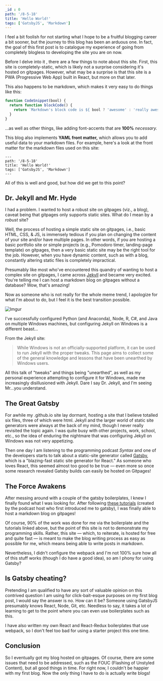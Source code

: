 ```yaml
---
_id : 0
path: '/8-5-18'
title: 'Hello World!'
tags: ['GatsbyJS', 'Markdown']
---
```


I feel a bit foolish for not starting what I hope to be
a fruitful blogging career a bit sooner, but the journey to this blog has been an arduous one. In fact, the goal of this first post is to catalogue my experience of going from completely blogless to developing the site you are on now.

Before I delve into it , there are a few things to note about this site. First, this site is completely-static, which is likely not a surprise considering it's hosted on gitpages. However, what may be a surprise is that this site is a PWA  (Progressive Web App) built in React, but more on that later.  



This also happens to be markdown, which makes it very easy to do things like this:

```javascript
function CodeSnippet(bool) {
  return function blockCode() {
    return `Markdown's block code is ${ bool ? 'awesome' : 'really awesome' }`
  }
}
```

...as well as other things, like adding
font-accents that are **100%** *necessary.*

This blog also implements **YAML front matter,** which allows you to add useful data to your markdown files. For example, here's a look at the front matter for the markdown files used on this site:

```
---
path: '/8-5-18'
title: 'Hello World!'
tags: ['GatsbyJS', 'Markdown']
---
```

All of this is well and good, but how did we get to this point?

## Dr. Jekyll and Mr. Hyde

I had a problem. I wanted to host a robust site on gitpages (viz., a blog), caveat being that gitpages only supports static sites. What do I mean by a *robust* site? 

Well, the process of hosting a simple static site on gitpages, i.e., basic HTML, CSS, & JS, is immensely tedious if you plan on changing the content of your site and/or have multiple pages. In other words, if you are hosting a basic portfolio site or simple projects (e.g., Pomodoro timer, landing-page template)  on gitpages, then a very basic static site may be the right tool for the job. However, when you have dynamic content, such as with a blog, constantly altering static files is completely impractical.

Presumably like most who've encountered this quandry of wanting to host a complex site on gitpages, I came across [Jekyll](https://jekyllrb.com/) and became very excited. You're telling me I can host a markdown blog on gitpages without a database? Wow, that's amazing!

Now as someone who is not really for the whole meme trend, I apologize for what I'm about to do, but I feel it is the best transition possible.

![Imgur](https://i.imgur.com/fk6VlTyl.jpg)

I've successfully configured Python (and Anaconda), Node, R, C#, and Java on multiple Windows machines, but configuring Jekyll on Windows is a different beast...

From the Jekyll site:

  > While Windows is not an officially-supported platform, it can be used to run Jekyll with the proper tweaks. This page aims to collect some of the general knowledge and lessons that have been unearthed by Windows users.

All this talk of "tweaks" and things being "unearthed", as well as my personal experience attempting to configure it for Windows, made me increasingly disillusioned with Jekyll. Dare I say Dr. Jekyll, and I'm seeing Mr...you understand.



## The Great Gatsby

For awhile my .github.io site lay dormant, hosting a site that I believe totalled six files, three of which were html. Jekyll and the larger world of static site generators were always at the back of my mind, though I never really revisited the topic again. I was quite busy with other projects, work, school, etc., so the idea of enduring the nightmare that was configuring Jekyll on Windows was not very appetizing.

Then one day I am listening to the programming podcast *Syntax* and one of the developers starts to talk about a static-site generator called [Gatsby](https://www.gatsbyjs.org/), which is a "blazing-fast static site generator for React." As someone who loves React, this seemed almost too good to be true &mdash; even more so once some research revealed Gatsby builds can easily be hosted on Gitpages!

## The Force Awakens

After messing around with a couple of the gatsby boilerplates, I knew I finally found what I was looking for. After following [these tutorials](https://www.youtube.com/watch?v=b2H7fWhQcdE&list=PLLnpHn493BHHfoINKLELxDch3uJlSapxg) (created by the podcast host who first introduced me to gatsby), I was finally able to host a markdown blog on gitpages!

Of course, 90% of the work was done for me via the boilerplate and the tutorials linked above, but the point of this site is not to demonstrate my programming skills. Rather, this site &mdash; which, to reiterate, is hosted for free and quite fast &mdash; is meant to make the blog writing process as easy as possible for me, which means being able to write posts in markdown.

Nevertheless, I didn't configure the webpack and I'm not 100% sure how all of this stuff works (though I do have a good idea), so am I phony for using Gatsby?

## Is Gatsby cheating?

Pretending I am qualified to have any sort of valuable opinion on this contrived question I am using for click-bait-esque purposes on my first blog post, I would say the answer is no. How can it be? Someone using GatsbyJS presumably knows React, Node, Git, etc. Needless to say, it takes a lot of learning to get to the point where you can even use boilerplates such as this. 

I have also written my own React and React-Redux boilerplates that use webpack, so I don't feel too bad for using a starter project this one time.

## Conclusion

So I eventually got my blog hosted on gitpages. Of course, there are some issues that need to be addressed, such as the FOUC (Flashing of Unstyled Content), but all good things in time. For right now, I couldn't be happier with my first blog. Now the only thing I have to do is actually write blogs!



